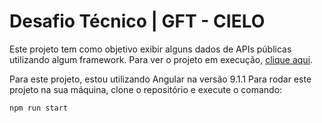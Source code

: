 
# Desafio Técnico | GFT - CIELO

Este projeto tem como objetivo exibir alguns dados de APIs públicas utilizando algum framework.
Para ver o projeto em execução, [clique aqui](https://gft-cielo-covid19.herokuapp.com/).

Para este projeto, estou utilizando Angular na versão 9.1.1
Para rodar este projeto na sua máquina, clone o repositório e execute o comando:


```
npm run start
```
